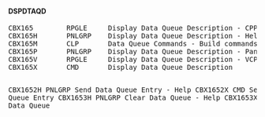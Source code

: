 <h4>DSPDTAQD</h4>
<pre>
CBX165        RPGLE     Display Data Queue Description - CPP
CBX165H       PNLGRP    Display Data Queue Description - Help
CBX165M       CLP       Data Queue Commands - Build commands
CBX165P       PNLGRP    Display Data Queue Description - Panel Group
CBX165V       RPGLE     Display Data Queue Description - VCP
CBX165X       CMD       Display Data Queue Description

CBX1652H      PNLGRP    Send Data Queue Entry - Help
CBX1652X      CMD       Send Data Queue Entry
CBX1653H      PNLGRP    Clear Data Queue - Help
CBX1653X      CMD       Clear Data Queue
</pre>

